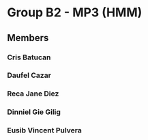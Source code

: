 # Group B2 - MP3 (HMM)

## Members
### Cris Batucan
### Daufel Cazar
### Reca Jane Diez
### Dinniel Gie Gilig
### Eusib Vincent Pulvera

